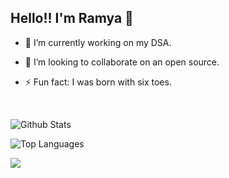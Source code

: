 ## Hello!! I'm Ramya 👋

- 🔭 I’m currently working on my DSA.

- 👯 I’m looking to collaborate on an open source.

- ⚡ Fun fact: I was born with six toes.

<br />


![Github Stats](https://github-readme-stats.vercel.app/api?username=ramyavallandas&count_private=true&show_icons=true&theme=radical)

![Top Languages](https://github-readme-stats.vercel.app/api/top-langs/?username=ramyavallandas&show_icons=true&theme=radical)


![](https://komarev.com/ghpvc/?username=ramyavallandas)


